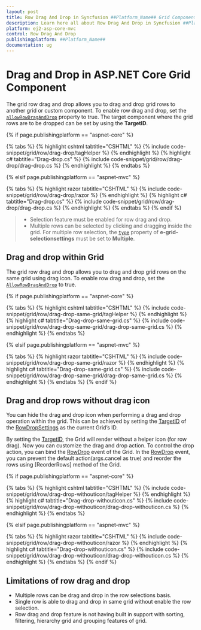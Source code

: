 ```yaml
---
layout: post
title: Row Drag And Drop in Syncfusion ##Platform_Name## Grid Component
description: Learn here all about Row Drag And Drop in Syncfusion ##Platform_Name## Grid component of Syncfusion Essential JS 2 and more.
platform: ej2-asp-core-mvc
control: Row Drag And Drop
publishingplatform: ##Platform_Name##
documentation: ug
---
```


# Drag and Drop in ASP.NET Core Grid Component

The grid row drag and drop allows you to drag and drop grid rows to another grid or custom component. To enable row drag and drop, set the [`allowRowDragAndDrop`](https://help.syncfusion.com/cr/aspnetcore-js2/Syncfusion.EJ2.Grids.Grid.html#Syncfusion_EJ2_Grids_Grid_AllowRowDragAndDrop) property to true.
The target component where the grid rows are to be dropped can be set by using the **TargetID**.

{% if page.publishingplatform == "aspnet-core" %}

{% tabs %}
{% highlight cshtml tabtitle="CSHTML" %}
{% include code-snippet/grid/row/drag-drop/tagHelper %}
{% endhighlight %}
{% highlight c# tabtitle="Drag-drop.cs" %}
{% include code-snippet/grid/row/drag-drop/drag-drop.cs %}
{% endhighlight %}
{% endtabs %}

{% elsif page.publishingplatform == "aspnet-mvc" %}

{% tabs %}
{% highlight razor tabtitle="CSHTML" %}
{% include code-snippet/grid/row/drag-drop/razor %}
{% endhighlight %}
{% highlight c# tabtitle="Drag-drop.cs" %}
{% include code-snippet/grid/row/drag-drop/drag-drop.cs %}
{% endhighlight %}
{% endtabs %}
{% endif %}



> * Selection feature must be enabled for row drag and drop.
> * Multiple rows can be selected by clicking and dragging inside the grid.
For multiple row selection, the [`type`](https://help.syncfusion.com/cr/aspnetcore-js2/Syncfusion.EJ2.Grids.GridSelectionSettings.html#Syncfusion_EJ2_Grids_GridSelectionSettings_Type) property of **e-grid-selectionsettings** must be set to **Multiple**.

## Drag and drop within Grid

The grid row drag and drop allows you to drag and drop grid rows on the same grid using drag icon. To enable row drag and drop, set the [`AllowRowDragAndDrop`](https://help.syncfusion.com/cr/aspnetcore-js2/Syncfusion.EJ2.Grids.Grid.html#Syncfusion_EJ2_Grids_Grid_AllowRowDragAndDrop) to true.

{% if page.publishingplatform == "aspnet-core" %}

{% tabs %}
{% highlight cshtml tabtitle="CSHTML" %}
{% include code-snippet/grid/row/drag-drop-same-grid/tagHelper %}
{% endhighlight %}
{% highlight c# tabtitle="Drag-drop-same-grid.cs" %}
{% include code-snippet/grid/row/drag-drop-same-grid/drag-drop-same-grid.cs %}
{% endhighlight %}
{% endtabs %}

{% elsif page.publishingplatform == "aspnet-mvc" %}

{% tabs %}
{% highlight razor tabtitle="CSHTML" %}
{% include code-snippet/grid/row/drag-drop-same-grid/razor %}
{% endhighlight %}
{% highlight c# tabtitle="Drag-drop-same-grid.cs" %}
{% include code-snippet/grid/row/drag-drop-same-grid/drag-drop-same-grid.cs %}
{% endhighlight %}
{% endtabs %}
{% endif %}



## Drag and drop rows without drag icon

You can hide the drag and drop icon when performing a drag and drop operation within the grid. This can be achieved by setting the [TargetID](https://help.syncfusion.com/cr/aspnetcore-js2/Syncfusion.EJ2.Grids.GridRowDropSettings.html#Syncfusion_EJ2_Grids_GridRowDropSettings_TargetID) of the [RowDropSettings](https://help.syncfusion.com/cr/aspnetcore-js2/Syncfusion.EJ2.Grids.Grid.html#Syncfusion_EJ2_Grids_Grid_RowDropSettings) as the current Grid’s ID.

By setting the [TargetID](https://help.syncfusion.com/cr/aspnetcore-js2/Syncfusion.EJ2.Grids.GridRowDropSettings.html#Syncfusion_EJ2_Grids_GridRowDropSettings_TargetID), the Grid will render without a helper icon (for row drag). Now you can customize the drag and drop action. To control the drop action, you can bind the [RowDrop](https://help.syncfusion.com/cr/aspnetcore-js2/Syncfusion.EJ2.Grids.Grid.html#Syncfusion_EJ2_Grids_Grid_RowDrop) event of the Grid. In the [RowDrop](https://help.syncfusion.com/cr/aspnetcore-js2/Syncfusion.EJ2.Grids.Grid.html#Syncfusion_EJ2_Grids_Grid_RowDrop) event, you can prevent the default action(args.cancel as true) and reorder the rows using [ReorderRows] method of the Grid.

{% if page.publishingplatform == "aspnet-core" %}

{% tabs %}
{% highlight cshtml tabtitle="CSHTML" %}
{% include code-snippet/grid/row/drag-drop-withouticon/tagHelper %}
{% endhighlight %}
{% highlight c# tabtitle="Drag-drop-withouticon.cs" %}
{% include code-snippet/grid/row/drag-drop-withouticon/drag-drop-withouticon.cs %}
{% endhighlight %}
{% endtabs %}

{% elsif page.publishingplatform == "aspnet-mvc" %}

{% tabs %}
{% highlight razor tabtitle="CSHTML" %}
{% include code-snippet/grid/row/drag-drop-withouticon/razor %}
{% endhighlight %}
{% highlight c# tabtitle="Drag-drop-withouticon.cs" %}
{% include code-snippet/grid/row/drag-drop-withouticon/drag-drop-withouticon.cs %}
{% endhighlight %}
{% endtabs %}
{% endif %}



## Limitations of row drag and drop

* Multiple rows can be drag and drop in the row selections basis.
* Single row is able to drag and drop in same grid without enable the row selection.
* Row drag and drop feature is not having built in support with sorting, filtering, hierarchy grid and grouping features of grid.